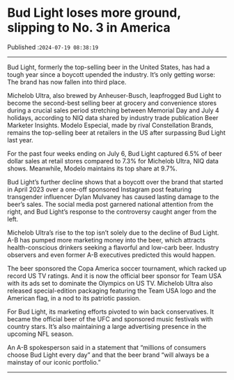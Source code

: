 # Bud Light loses more ground, slipping to No. 3 in America

Published :`2024-07-19 08:38:19`

---

Bud Light, formerly the top-selling beer in the United States, has had a tough year since a boycott upended the industry. It’s only getting worse: The brand has now fallen into third place.

Michelob Ultra, also brewed by Anheuser-Busch, leapfrogged Bud Light to become the second-best selling beer at grocery and convenience stores during a crucial sales period stretching between Memorial Day and July 4 holidays, according to NIQ data shared by industry trade publication Beer Marketer Insights. Modelo Especial, made by rival Constellation Brands, remains the top-selling beer at retailers in the US after surpassing Bud Light last year.

For the past four weeks ending on July 6, Bud Light captured 6.5% of beer dollar sales at retail stores compared to 7.3% for Michelob Ultra, NIQ data shows. Meanwhile, Modelo maintains its top share at 9.7%.

Bud Light’s further decline shows that a boycott over the brand that started in April 2023 over a one-off sponsored Instagram post featuring transgender influencer Dylan Mulvaney has caused lasting damage to the beer’s sales. The social media post garnered national attention from the right, and Bud Light’s response to the controversy caught anger from the left.

Michelob Ultra’s rise to the top isn’t solely due to the decline of Bud Light. A-B has pumped more marketing money into the beer, which attracts health-conscious drinkers seeking a flavorful and low-carb beer. Industry observers and even former A-B executives predicted this would happen.

The beer sponsored the Copa America soccer tournament, which racked up record US TV ratings. And it is now the official beer sponsor for Team USA with its ads set to dominate the Olympics on US TV. Michelob Ultra also released special-edition packaging featuring the Team USA logo and the American flag, in a nod to its patriotic passion.

For Bud Light, its marketing efforts pivoted to win back conservatives. It became the official beer of the UFC and sponsored music festivals with country stars. It’s also maintaining a large advertising presence in the upcoming NFL season.

An A-B spokesperson said in a statement that “millions of consumers choose Bud Light every day” and that the beer brand “will always be a mainstay of our iconic portfolio.”

---

